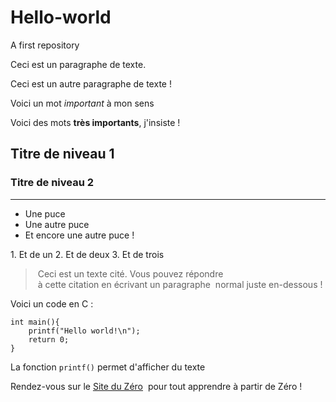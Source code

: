 # Hello-world

A first repository

Ceci est un paragraphe de texte.

Ceci est un autre paragraphe de texte !

Voici un mot *important* à mon sens

Voici des mots **très importants**, j'insiste !

## Titre de niveau 1

### Titre de niveau 2

---

* Une puce
* Une autre puce
* Et encore une autre puce !

1. Et de un
2. Et de deux
3. Et de trois

> Ceci est un texte cité. Vous pouvez répondre
> à cette citation en écrivant un paragraphe
> normal juste en-dessous !

Voici un code en C :

    int main(){
        printf("Hello world!\n");
        return 0;
    }

La fonction `printf()` permet d'afficher du texte

Rendez-vous sur le [Site du Zéro](http://www.siteduzero.com)  pour tout apprendre à partir de Zéro !
